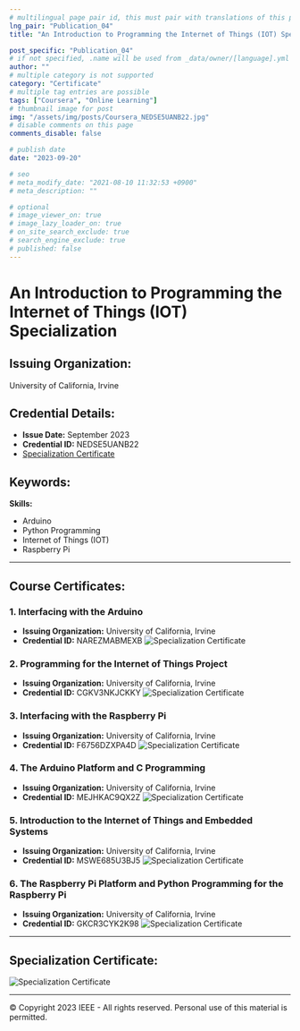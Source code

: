 ```yaml
---
# multilingual page pair id, this must pair with translations of this page. (This name must be unique)
lng_pair: "Publication_04"
title: "An Introduction to Programming the Internet of Things (IOT) Specialization"

post_specific: "Publication_04"
# if not specified, .name will be used from _data/owner/[language].yml
author: ""
# multiple category is not supported
category: "Certificate"
# multiple tag entries are possible
tags: ["Coursera", "Online Learning"]
# thumbnail image for post
img: "/assets/img/posts/Coursera_NEDSE5UANB22.jpg"
# disable comments on this page
comments_disable: false

# publish date
date: "2023-09-20"

# seo
# meta_modify_date: "2021-08-10 11:32:53 +0900"
# meta_description: ""

# optional
# image_viewer_on: true
# image_lazy_loader_on: true
# on_site_search_exclude: true
# search_engine_exclude: true
# published: false
---
```


# An Introduction to Programming the Internet of Things (IOT) Specialization

## Issuing Organization:
University of California, Irvine

## Credential Details:
- **Issue Date:** September 2023
- **Credential ID:** NEDSE5UANB22
- [Specialization Certificate](/assets/img/posts/Coursera_NEDSE5UANB22.jpg)

## Keywords:
**Skills:**
- Arduino
- Python Programming
- Internet of Things (IOT)
- Raspberry Pi

---

## Course Certificates:
### 1. **Interfacing with the Arduino**
   - **Issuing Organization:** University of California, Irvine
   - **Credential ID:** NAREZMABMEXB
![Specialization Certificate](/assets/img/posts/Coursera_NAREZMABMEXB.jpg)


### 2. **Programming for the Internet of Things Project**
   - **Issuing Organization:** University of California, Irvine
   - **Credential ID:** CGKV3NKJCKKY
![Specialization Certificate](/assets/img/posts/Coursera_CGKV3NKJCKKY.jpg)


### 3. **Interfacing with the Raspberry Pi**
   - **Issuing Organization:** University of California, Irvine
   - **Credential ID:** F6756DZXPA4D
![Specialization Certificate](/assets/img/posts/Coursera_F6756DZXPA4D.jpg)


### 4. **The Arduino Platform and C Programming**
   - **Issuing Organization:** University of California, Irvine
   - **Credential ID:** MEJHKAC9QX2Z
![Specialization Certificate](/assets/img/posts/Coursera_MEJHKAC9QX2Z.jpg)


### 5. **Introduction to the Internet of Things and Embedded Systems**
   - **Issuing Organization:** University of California, Irvine
   - **Credential ID:** MSWE685U3BJ5
![Specialization Certificate](/assets/img/posts/Coursera_MSWE685U3BJ5.jpg)


### 6. **The Raspberry Pi Platform and Python Programming for the Raspberry Pi**
   - **Issuing Organization:** University of California, Irvine
   - **Credential ID:** GKCR3CYK2K98
![Specialization Certificate](/assets/img/posts/Coursera_GKCR3CYK2K98.jpg)

---

## Specialization Certificate:
![Specialization Certificate](/assets/img/posts/Coursera_NEDSE5UANB22.jpg)

---

© Copyright 2023 IEEE - All rights reserved. 
Personal use of this material is permitted. 

